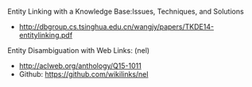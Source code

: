 Entity Linking with a Knowledge Base:Issues, Techniques, and Solutions   
- http://dbgroup.cs.tsinghua.edu.cn/wangjy/papers/TKDE14-entitylinking.pdf  

Entity Disambiguation with Web Links: (nel)  
- http://aclweb.org/anthology/Q15-1011  
- Github: https://github.com/wikilinks/nel
